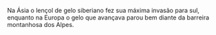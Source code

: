 ﻿Na Ásia o lençol de gelo siberiano fez sua máxima invasão para sul, enquanto na Europa o gelo que avançava parou bem diante da barreira  montanhosa dos Alpes.